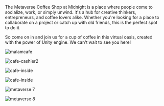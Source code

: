 The Metaverse Coffee Shop at Midnight is a place where people come to socialize, work, or simply unwind. It's a hub for creative thinkers, entrepreneurs, and coffee lovers alike. Whether you're looking for a place to collaborate on a project or catch up with old friends, this is the perfect spot to do it.

So come on in and join us for a cup of coffee in this virtual oasis, created with the power of Unity engine. We can't wait to see you here!

![malamcafe](https://user-images.githubusercontent.com/112771091/230767516-abfc9507-65e9-43ad-bfc6-ddd2cb39cfe2.png)

![cafe-cashier2](https://user-images.githubusercontent.com/112771091/230767546-a6e95ed1-2efe-4323-9e43-6b54a86e5040.png)

![cafe-inside](https://user-images.githubusercontent.com/112771091/230767578-c6f6f324-48f5-4314-8d3a-23d5affbaafa.png)

![cafe-inside](https://user-images.githubusercontent.com/112771091/230767555-995e3b60-8921-4bb1-9bdf-074721e9a917.png)

![metaverse 7](https://user-images.githubusercontent.com/112771091/231757288-b73206c3-63c5-4775-a85d-5613cbb17e80.png)

![metaverse 8](https://user-images.githubusercontent.com/112771091/231757329-6b13209a-b17a-4f06-8c20-0db8b0aa6809.png)


